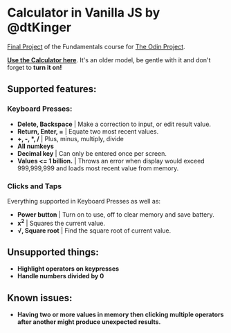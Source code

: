 # Calculator in Vanilla JS by @dtKinger

[Final Project](https://www.theodinproject.com/lessons/foundations-calculator) of the Fundamentals course for [The Odin Project](https://theodinproject.com).

**[Use the Calculator here](https://dtkinger.github.io/calculator-assignment-TOP/)**. It's an older model, be gentle with it and don't forget to **turn it on!**

## Supported features:
### Keyboard Presses:
* **Delete, Backspace** | Make a correction to input, or edit result value.
* **Return, Enter, =** | Equate two most recent values.
* **+, -, \*, /** | Plus, minus, multiply, divide
* **All numkeys**
* **Decimal key** | Can only be entered once per screen.
* **Values <= 1 billion.** | Throws an error when display would exceed 999,999,999 and loads most recent value from memory.

### Clicks and Taps
Everything supported in Keyboard Presses as well as:
* **Power button** | Turn on to use, off to clear memory and save battery.
* **x<sup>2</sup>** | Squares the current value.
* **&radic;, Square root** | Find the square root of current value.

## Unsupported things:
* **Highlight operators on keypresses**
* **Handle numbers divided by 0**

## Known issues:
* **Having two or more values in memory then clicking multiple operators after another might produce unexpected results.**